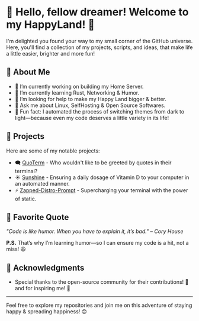# 👋 Hello, fellow dreamer! Welcome to my HappyLand! 🌈

I'm delighted you found your way to my small corner of the GitHub universe. Here, you'll find a collection of my projects, scripts, and ideas, that make life a little easier, brighter and more fun!

## 🌟 About Me

- 🔭 I’m currently working on building my Home Server.
- 🌱 I’m currently learning Rust, Networking & Humor.
- 🤔 I’m looking for help to make my Happy Land bigger & better.
- 💬 Ask me about Linux, SelfHosting & Open Source Softwares.
- 👾 Fun fact: I automated the process of switching themes from dark to light—because even my code deserves a little variety in its life!

## 📂 Projects

Here are some of my notable projects:

- 🗨️ [QuoTerm](https://github.com/jollySleeper/Quoterm) - Who wouldn't like to be greeted by quotes in their terminal?
- ☀️ [Sunshine](https://github.com/yourusername/project2) - Ensuring a daily dosage of Vitamin D to your computer in an automated manner.
- ⚡ [Zapped-Distro-Prompt](https://github.com/jollySleeper/Zapped-Distro-Prompt) - Supercharging your terminal with the power of static.

## 💬 Favorite Quote

_"Code is like humor. When you have to explain it, it’s bad." – Cory House_

**P.S.** That’s why I’m learning humor—so I can ensure my code is a hit, not a miss! 😆


## 🙏 Acknowledgments

- Special thanks to the open-source community for their contributions! 🌟 and for inspiring me! 🎉

---

Feel free to explore my repositories and join me on this adventure of staying happy & spreading happiness! 😊
